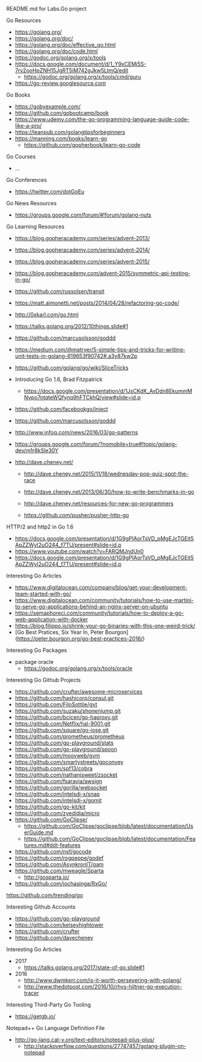 README.md for Labs.Go project

Go Resources
* https://golang.org/
* https://golang.org/doc/
* https://golang.org/doc/effective_go.html
* https://golang.org/doc/code.html
* https://godoc.org/golang.org/x/tools
* https://docs.google.com/document/d/1_Y9xCEMj5S-7rv2ooHpZNH15JgRT5iM742gJkw5LtmQ/edit
  * https://godoc.org/golang.org/x/tools/cmd/guru
* https://go-review.googlesource.com


Go Books
* https://gobyexample.com/
* https://github.com/gobootcamp/book
* https://www.udemy.com/the-go-programming-language-guide-code-like-a-pro/
* https://leanpub.com/golangtipsforbeginners
* https://manning.com/books/learn-go
	* https://github.com/gopherbook/learn-go-code

Go Courses
* ...

Go Conferences
* https://twitter.com/dotGoEu


Go News Resources 
* https://groups.google.com/forum/#!forum/golang-nuts



Go Learning Resources
* https://blog.gopheracademy.com/series/advent-2013/
* https://blog.gopheracademy.com/series/advent-2014/
* https://blog.gopheracademy.com/series/advent-2015/

* https://blog.gopheracademy.com/advent-2015/symmetric-api-testing-in-go/

* https://github.com/russolsen/transit

* https://matt.aimonetti.net/posts/2014/04/28/refactoring-go-code/

* http://0xkarl.com/go.html

* https://talks.golang.org/2012/10things.slide#1

* https://github.com/marcusolsson/goddd

* https://medium.com/@matryer/5-simple-tips-and-tricks-for-writing-unit-tests-in-golang-619653f90742#.a3y87kw2p

* https://github.com/golang/go/wiki/SliceTricks

* Introducing Go 1.6, Brad Fitzpatrick
	* https://docs.google.com/presentation/d/1JsCKdK_AvDdn8EkummMNvpo7ntqteWQfynq9hFTCkhQ/view#slide=id.p

* https://github.com/facebookgo/inject
* https://github.com/marcusolsson/goddd
* http://www.infoq.com/news/2016/03/go-patterns

* https://groups.google.com/forum/?nomobile=true#!topic/golang-dev/m1r8kSle30Y

* http://dave.cheney.net/
	* http://dave.cheney.net/2015/11/18/wednesday-pop-quiz-spot-the-race
	* http://dave.cheney.net/2013/06/30/how-to-write-benchmarks-in-go
	* http://dave.cheney.net/resources-for-new-go-programmers

	* https://github.com/pusher/pusher-http-go

HTTP/2 and http2 in Go 1.6 
* https://docs.google.com/presentation/d/1G9gPIAorTsVD_pMgEJcTGEjt5ApZZWyI2uO244_f7TU/present#slide=id.p
* https://www.youtube.com/watch?v=FARQMJndUn0
* https://docs.google.com/presentation/d/1G9gPIAorTsVD_pMgEJcTGEjt5ApZZWyI2uO244_f7TU/present#slide=id.p


Interesting Go Articles
* https://www.digitalocean.com/company/blog/get-your-development-team-started-with-go/ 
* https://www.digitalocean.com/community/tutorials/how-to-use-martini-to-serve-go-applications-behind-an-nginx-server-on-ubuntu
* https://semaphoreci.com/community/tutorials/how-to-deploy-a-go-web-application-with-docker
* https://blog.filippo.io/shrink-your-go-binaries-with-this-one-weird-trick/
* [Go Best Pratices, Six Year In, Peter Bourgon] (https://peter.bourgon.org/go-best-practices-2016/)

Interesting Go Packages
* package oracle
	* https://godoc.org/golang.org/x/tools/oracle

	
Interesting Go Github Projects
* https://github.com/crufter/awesome-microservices
* https://github.com/hashicorp/consul.git
* https://github.com/FiloSottile/gvt
* https://github.com/suzaku/shonenjump.git
* https://github.com/bcicen/go-haproxy.git
* https://github.com/Netflix/hal-9001.git
* https://github.com/square/go-jose.git
* https://github.com/prometheus/prometheus
* https://github.com/go-playground/stats
* https://github.com/go-playground/spoon
* https://github.com/moovweb/gvm
* https://github.com/smartystreets/goconvey
* https://github.com/spf13/cobra
* https://github.com/nathanjsweet/zsocket
* https://github.com/fsaravia/awsign
* https://github.com/gorilla/websocket
* https://github.com/intelsdi-x/snap
* https://github.com/intelsdi-x/gomit
* https://github.com/go-kit/kit
* https://github.com/zyedidia/micro
* https://github.com/GoClipse/
  * https://github.com/GoClipse/goclipse/blob/latest/documentation/UserGuide.md
  * https://github.com/GoClipse/goclipse/blob/latest/documentation/Features.md#ddt-features
* https://github.com/nsf/gocode
* https://github.com/rogpeppe/godef
* https://github.com/AsynkronIT/gam
* https://github.com/mweagle/Sparta
  * http://gosparta.io/
* https://github.com/jochasinga/RxGo/

  
https://github.com/trending/go 


Interesting Github Accounts
* https://github.com/go-playground
* https://github.com/kelseyhightower
* https://github.com/crufter
* https://github.com/davecheney


Interesting Go Articles
* 2017
  * https://talks.golang.org/2017/state-of-go.slide#1
* 2016
  * http://www.dwmkerr.com/is-it-worth-persevering-with-golang/
  * http://www.thedotpost.com/2016/10/rhys-hiltner-go-execution-tracer

Interesting Third-Party Go Tooling
* https://getgb.io/


Notepad++ Go Language Definition File
* http://go-lang.cat-v.org/text-editors/notepad-plus-plus/
  * http://stackoverflow.com/questions/27747457/golang-plugin-on-notepad
